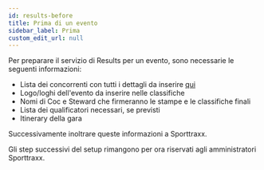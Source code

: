 ```yaml
---
id: results-before
title: Prima di un evento
sidebar_label: Prima
custom_edit_url: null
---
```


Per preparare il servizio di Results per un evento, sono necessarie le seguenti informazioni:
* Lista dei concorrenti con tutti i dettagli da inserire [qui](/documents/rally_ev.xlsx)
* Logo/loghi dell'evento da inserire nelle classifiche
* Nomi di Coc e Steward che firmeranno le stampe e le classifiche finali
* Lista dei qualificatori necessari, se previsti
* Itinerary della gara

Successivamente inoltrare queste informazioni a Sporttraxx. 

Gli step successivi del setup rimangono per ora riservati agli amministratori Sporttraxx.